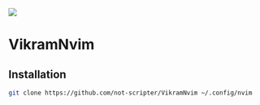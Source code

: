 ![](https://github.com/not-scripter/VikramNvim/assets/106903627/37318e40-aae2-43c3-bbbf-a70289b98f5a)

# VikramNvim

## Installation

```bash
git clone https://github.com/not-scripter/VikramNvim ~/.config/nvim
```
